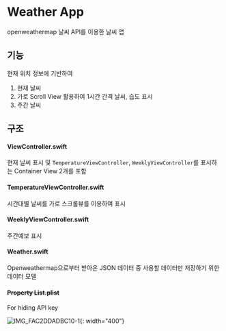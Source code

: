 # Weather App
openweathermap 날씨 API를 이용한 날씨 앱

## 기능
현재 위치 정보에 기반하여
1. 현재 날씨
2. 가로 Scroll View 활용하여 1시간 간격 날씨, 습도 표시
3. 주간 날씨

## 구조
#### ViewController.swift
현재 날씨 표시 및 ```TemperatureViewController```, ```WeeklyViewController```를 표시하는 Container View 2개를 포함

#### TemperatureViewController.swift
시간대별 날씨를 가로 스크롤뷰를 이용하여 표시

#### WeeklyViewController.swift
주간예보 표시

#### Weather.swift
Openweathermap으로부터 받아온 JSON 데이터 중 사용할 데이터만 저장하기 위한 데이터 모델

#### ~~Property List.plist~~
For hiding API key

![IMG_FAC2DDADBC10-1](https://user-images.githubusercontent.com/29617557/130205013-403aeb8b-a945-4334-bab1-95f244ec667b.jpeg){: width="400"}
